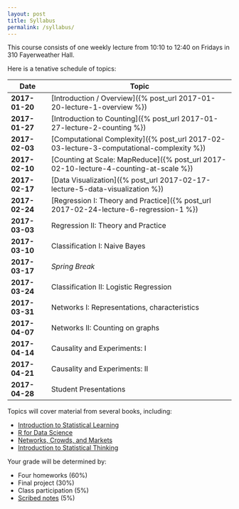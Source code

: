 ```yaml
---
layout: post
title: Syllabus
permalink: /syllabus/
---
```


This course consists of one weekly lecture from 10:10 to 12:40 on Fridays in 310 Fayerweather Hall.

Here is a tenative schedule of topics:

|Date|Topic|
|----|-----|
|**2017-01-20**| [Introduction / Overview]({% post_url 2017-01-20-lecture-1-overview %}) |
|**2017-01-27**| [Introduction to Counting]({% post_url 2017-01-27-lecture-2-counting %}) |
|**2017-02-03**| [Computational Complexity]({% post_url 2017-02-03-lecture-3-computational-complexity %}) |
|**2017-02-10**| [Counting at Scale: MapReduce]({% post_url 2017-02-10-lecture-4-counting-at-scale %}) |
|**2017-02-17**| [Data Visualization]({% post_url 2017-02-17-lecture-5-data-visualization %}) |
|**2017-02-24**| [Regression I: Theory and Practice]({% post_url 2017-02-24-lecture-6-regression-1 %}) |
|**2017-03-03**| Regression II: Theory and Practice |
|**2017-03-10**| Classification I: Naive Bayes |
|**2017-03-17**| *Spring Break*|
|**2017-03-24**| Classification II: Logistic Regression |
|**2017-03-31**| Networks I: Representations, characteristics |
|**2017-04-07**| Networks II: Counting on graphs |
|**2017-04-14**| Causality and Experiments: I |
|**2017-04-21**| Causality and Experiments: II |
|**2017-04-28**| Student Presentations|

Topics will cover material from several books, including:

* [Introduction to Statistical Learning](http://www-bcf.usc.edu/~gareth/ISL/)
* [R for Data Science](http://r4ds.had.co.nz/)
* [Networks, Crowds, and Markets](http://www.cs.cornell.edu/home/kleinber/networks-book/)
* [Introduction to Statistical Thinking](http://pluto.huji.ac.il/~msby/StatThink/index.html)

Your grade will be determined by:

* Four homeworks (60%)
* Final project (30%)
* Class participation (5%)
* [Scribed notes](/scribing) (5%)
